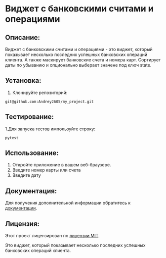 # Виджет с банковскими считами и операциями

## Описание:

Виджет с банковскими считами и операциями - это виджет, который показывает несколько последних успешных банковских операций клиента. А также маскирует банковские счета и номера карт. Сортирует даты по убыванию и опционально выберает значене под ключ state.

## Установка:

1. Клонируйте репозиторий:
```
git@github.com:Andrey2605/my_project.git
```
## Тестирование:

1.Для запуска тестов импользуйте строку:
```
pytest
```
## Использование:

1. Откройте приложение в вашем веб-браузере.
2. Введите номер карты или счета
3. Введите дату

## Документация:

Для получения дополнительной информации обратитесь к [документации](docs/README.md).

## Лицензия:

Этот проект лицензирован по [лицензии MIT](LICENSE).


Это виджет, который показывает несколько последних успешных банковских операций клиента.